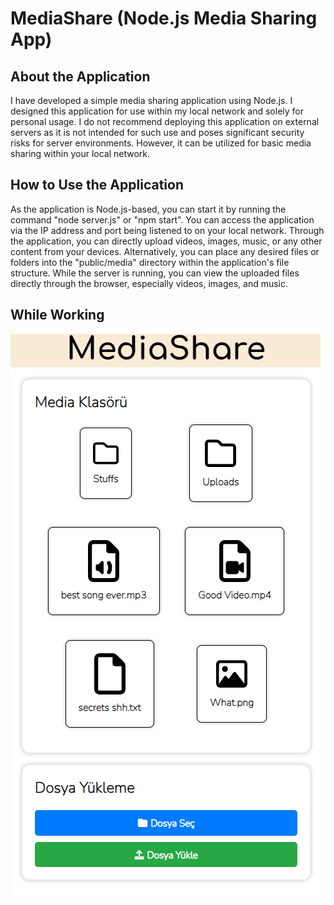 # MediaShare (Node.js Media Sharing App)

## About the Application
I have developed a simple media sharing application using Node.js. I designed this application for use within my local network and solely for personal usage. 
I do not recommend deploying this application on external servers as it is not intended for such use and poses significant security risks for server environments. However, it can be utilized for basic media sharing within your local network.
## How to Use the Application
As the application is Node.js-based, you can start it by running the command "node server.js" or "npm start". You can access the application via the IP address and port being listened to on your local network.
Through the application, you can directly upload videos, images, music, or any other content from your devices. Alternatively, you can place any desired files or folders into the "public/media" directory within the application's file structure.
While the server is running, you can view the uploaded files directly through the browser, especially videos, images, and music.
## While Working
![alt text](https://github.com/merteren97/MediaShare/blob/main/1.png?raw=true)

